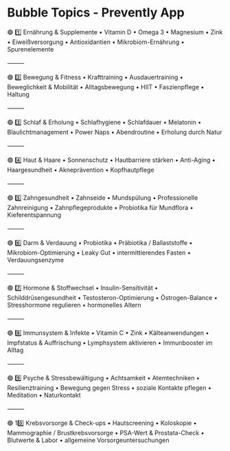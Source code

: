 # Bubble Topics - Prevently App

🟢 1️⃣ Ernährung & Supplemente
	•	Vitamin D
	•	Omega 3
	•	Magnesium
	•	Zink
	•	Eiweißversorgung
	•	Antioxidantien
	•	Mikrobiom-Ernährung
	•	Spurenelemente

⸻

🟢 2️⃣ Bewegung & Fitness
	•	Krafttraining
	•	Ausdauertraining
	•	Beweglichkeit & Mobilität
	•	Alltagsbewegung
	•	HIIT
	•	Faszienpflege
	•	Haltung

⸻

🟢 3️⃣ Schlaf & Erholung
	•	Schlafhygiene
	•	Schlafdauer
	•	Melatonin
	•	Blaulichtmanagement
	•	Power Naps
	•	Abendroutine
	•	Erholung durch Natur

⸻

🟢 4️⃣ Haut & Haare
	•	Sonnenschutz
	•	Hautbarriere stärken
	•	Anti-Aging
	•	Haargesundheit
	•	Akneprävention
	•	Kopfhautpflege

⸻

🟢 5️⃣ Zahngesundheit
	•	Zahnseide
	•	Mundspülung
	•	Professionelle Zahnreinigung
	•	Zahnpflegeprodukte
	•	Probiotika für Mundflora
	•	Kieferentspannung

⸻

🟢 6️⃣ Darm & Verdauung
	•	Probiotika
	•	Präbiotika / Ballaststoffe
	•	Mikrobiom-Optimierung
	•	Leaky Gut
	•	intermittierendes Fasten
	•	Verdauungsenzyme

⸻

🟢 7️⃣ Hormone & Stoffwechsel
	•	Insulin-Sensitivität
	•	Schilddrüsengesundheit
	•	Testosteron-Optimierung
	•	Östrogen-Balance
	•	Stresshormone regulieren
	•	hormonelles Altern

⸻

🟢 8️⃣ Immunsystem & Infekte
	•	Vitamin C
	•	Zink
	•	Kälteanwendungen
	•	Impfstatus & Auffrischung
	•	Lymphsystem aktivieren
	•	Immunbooster im Alltag

⸻

🟢 9️⃣ Psyche & Stressbewältigung
	•	Achtsamkeit
	•	Atemtechniken
	•	Resilienztraining
	•	Bewegung gegen Stress
	•	soziale Kontakte pflegen
	•	Meditation
	•	Naturkontakt

⸻

🟢 10️⃣ Krebsvorsorge & Check-ups
	•	Hautscreening
	•	Koloskopie
	•	Mammographie / Brustkrebsvorsorge
	•	PSA-Wert & Prostata-Check
	•	Blutwerte & Labor
	•	allgemeine Vorsorgeuntersuchungen 